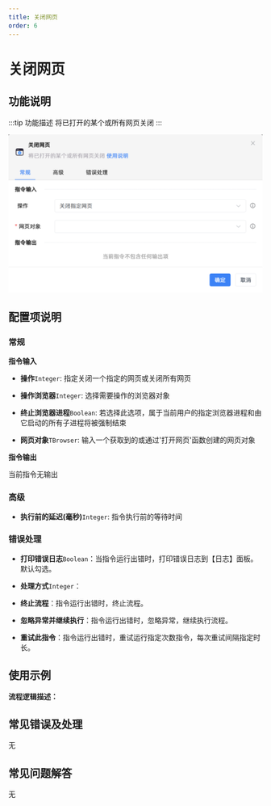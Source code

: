 ```yaml
---
title: 关闭网页
order: 6
---
```


# 关闭网页

## 功能说明

:::tip 功能描述
将已打开的某个或所有网页关闭
:::

![关闭网页](../../assets/关闭网页_command.png)

## 配置项说明

### 常规

**指令输入**

- **操作**`Integer`: 指定关闭一个指定的网页或关闭所有网页

- **操作浏览器**`Integer`: 选择需要操作的浏览器对象

- **终止浏览器进程**`Boolean`: 若选择此选项，属于当前用户的指定浏览器进程和由它启动的所有子进程将被强制结束

- **网页对象**`TBrowser`: 输入一个获取到的或通过'打开网页'函数创建的网页对象


**指令输出**

当前指令无输出

### 高级

- **执行前的延迟(毫秒)**`Integer`: 指令执行前的等待时间

### 错误处理

- **打印错误日志**`Boolean`：当指令运行出错时，打印错误日志到【日志】面板。默认勾选。

- **处理方式**`Integer`：

 - **终止流程**：指令运行出错时，终止流程。

 - **忽略异常并继续执行**：指令运行出错时，忽略异常，继续执行流程。

 - **重试此指令**：指令运行出错时，重试运行指定次数指令，每次重试间隔指定时长。

## 使用示例

**流程逻辑描述：** 

## 常见错误及处理

无

## 常见问题解答

无


